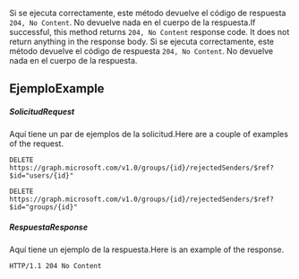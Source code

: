 <span data-ttu-id="cd462-p102">Si se ejecuta correctamente, este método devuelve el código de respuesta `204, No Content`. No devuelve nada en el cuerpo de la respuesta.</span><span class="sxs-lookup"><span data-stu-id="cd462-p102">If successful, this method returns `204, No Content` response code. It does not return anything in the response body.</span></span>
Si se ejecuta correctamente, este método devuelve el código de respuesta `204, No Content`. No devuelve nada en el cuerpo de la respuesta.

## <span data-ttu-id="cd462-117">Ejemplo</span><span class="sxs-lookup"><span data-stu-id="cd462-117">Example</span></span>
<a id="example" class="xliff"></a>
##### <span data-ttu-id="cd462-118">Solicitud</span><span class="sxs-lookup"><span data-stu-id="cd462-118">Request</span></span>
<a id="request" class="xliff"></a>
<span data-ttu-id="cd462-119">Aquí tiene un par de ejemplos de la solicitud.</span><span class="sxs-lookup"><span data-stu-id="cd462-119">Here are a couple of examples of the request.</span></span>
<!-- {
  "blockType": "request",
  "name": "create_directoryobject_from_group"
}-->
```http
DELETE https://graph.microsoft.com/v1.0/groups/{id}/rejectedSenders/$ref?$id="users/{id}"

DELETE https://graph.microsoft.com/v1.0/groups/{id}/rejectedSenders/$ref?$id="groups/{id}"
```

##### <span data-ttu-id="cd462-120">Respuesta</span><span class="sxs-lookup"><span data-stu-id="cd462-120">Response</span></span>
<a id="response" class="xliff"></a>
<span data-ttu-id="cd462-121">Aquí tiene un ejemplo de la respuesta.</span><span class="sxs-lookup"><span data-stu-id="cd462-121">Here is an example of the response.</span></span> 
<!-- {
  "blockType": "response",
  "truncated": true
} -->
```http
HTTP/1.1 204 No Content
```

<!-- uuid: 8fcb5dbc-d5aa-4681-8e31-b001d5168d79
2015-10-25 14:57:30 UTC -->
<!-- {
  "type": "#page.annotation",
  "description": "Create rejectedSender",
  "keywords": "",
  "section": "documentation",
  "tocPath": ""
}-->